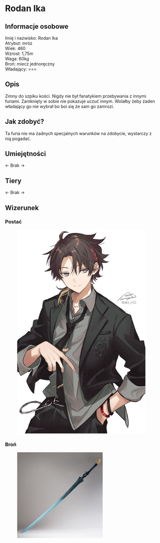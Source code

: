 # Rodan Ika

## Informacje osobowe

Imię i nazwisko: Rodan Ika\
Atrybut: mróz\
Wiek: 460\
Wzrost: 1,75m\
Waga: 60kg\
Broń: miecz jednoręczny\
Władający: ===

## Opis

Zimny do szpiku kości. Nigdy nie był fanatykiem przebywania z innymi furiami. Zamknięty w sobie nie pokazuje uczuć innym. Wolałby żeby żaden władający go nie wybrał bo boi się że sam go zamrozi.

## Jak zdobyć?

Ta furia nie ma żadnych specjalnych warunków na zdobycie, wystarczy z nią pogadać.

## Umiejętności

<- Brak ->

## Tiery

<- Brak ->

## Wizerunek

### Postać

<figure><img src="../../.gitbook/assets/image (8).png" alt="" width="423"><figcaption></figcaption></figure>

### Broń

<figure><img src="../../.gitbook/assets/image (9).png" alt="" width="282"><figcaption></figcaption></figure>
